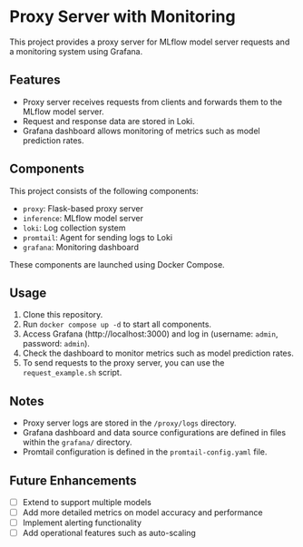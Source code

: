 # Proxy Server with Monitoring

This project provides a proxy server for MLflow model server requests and a monitoring system using Grafana.

## Features

- Proxy server receives requests from clients and forwards them to the MLflow model server.
- Request and response data are stored in Loki.
- Grafana dashboard allows monitoring of metrics such as model prediction rates.

## Components

This project consists of the following components:

- `proxy`: Flask-based proxy server
- `inference`: MLflow model server
- `loki`: Log collection system
- `promtail`: Agent for sending logs to Loki
- `grafana`: Monitoring dashboard

These components are launched using Docker Compose.

## Usage

1. Clone this repository.
2. Run `docker compose up -d` to start all components.
3. Access Grafana (http://localhost:3000) and log in (username: `admin`, password: `admin`).
4. Check the dashboard to monitor metrics such as model prediction rates.
5. To send requests to the proxy server, you can use the `request_example.sh` script.

## Notes

- Proxy server logs are stored in the `/proxy/logs` directory.
- Grafana dashboard and data source configurations are defined in files within the `grafana/` directory.
- Promtail configuration is defined in the `promtail-config.yaml` file.

## Future Enhancements

-[ ] Extend to support multiple models
-[ ] Add more detailed metrics on model accuracy and performance
-[ ] Implement alerting functionality
-[ ] Add operational features such as auto-scaling
